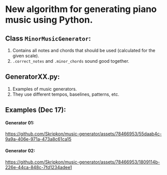 # New algorithm for generating piano music using Python.
## Class ```MinorMusicGenerator```:
1. Contains all notes and chords that should be used (calculated for the given scale).
2. ```.correct_notes``` and ```.minor_chords``` sound good together.

## GeneratorXX.py:
1. Examples of music generators.
2. They use different tempos, baselines, patterns, etc.

## Examples (Dec 17):

#### Generator 01:

https://github.com/Skripkon/music-generator/assets/78466953/55daab4c-9a9a-406e-971a-473a8c61ca15

#### Generator 02:

https://github.com/Skripkon/music-generator/assets/78466953/1809114b-226e-44ca-848c-7fd1234adee1

